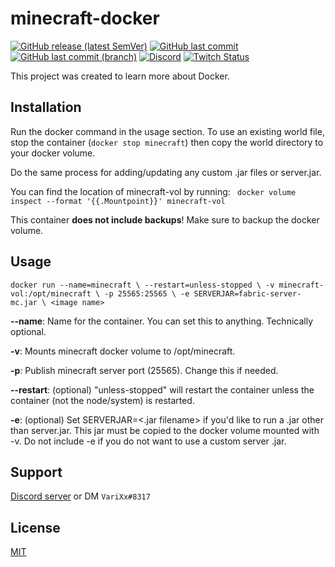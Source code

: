 #  minecraft-docker

[![GitHub release (latest SemVer)](https://img.shields.io/github/v/release/aosterwyk/minecraft-docker?sort=semver)](https://github.com/aosterwyk/minecraft-docker/releases) [![GitHub last commit](https://img.shields.io/github/last-commit/aosterwyk/minecraft-docker)](https://github.com/aosterwyk/minecraft-docker/commits/master) [![GitHub last commit (branch)](https://img.shields.io/github/last-commit/aosterwyk/minecraft-docker/dev?label=last%20commit%20%28dev%29)](https://github.com/aosterwyk/minecraft-docker/commits/dev) [![Discord](https://img.shields.io/discord/90687557523771392?color=000000&label=%20&logo=discord)](https://discord.gg/QNppY7T) [![Twitch Status](https://img.shields.io/twitch/status/varixx?label=%20&logo=twitch)](https://twitch.tv/VariXx) 

This project was created to learn more about Docker. 

## Installation

Run the docker command in the usage section.
To use an existing world file, stop the container (`docker stop minecraft`) then copy the world directory to your docker volume. 

Do the same process for adding/updating any custom .jar files or server.jar. 

You can find the location of minecraft-vol by running:
` docker volume inspect --format '{{.Mountpoint}}' minecraft-vol`

This container **does not include backups**! Make sure to backup the docker volume. 

## Usage

``docker run --name=minecraft \
--restart=unless-stopped \
-v minecraft-vol:/opt/minecraft \
-p 25565:25565 \
-e SERVERJAR=fabric-server-mc.jar \
<image name>
``

**--name**: Name for the container. You can set this to anything. Technically optional.

**-v**: Mounts minecraft docker volume to /opt/minecraft.

**-p**: Publish minecraft server port (25565). Change this if needed. 

**--restart**: (optional) "unless-stopped" will restart the container unless the container (not the node/system) is restarted. 

**-e**: (optional) Set SERVERJAR=<.jar filename> if you'd like to run a .jar other than server.jar. This jar must be copied to the docker volume mounted with -v. Do not include -e if you do not want to use a custom server .jar. 


## Support

[Discord server](https://discord.gg/QNppY7T) or DM `VariXx#8317`

## License

[MIT](https://choosealicense.com/licenses/mit/)
